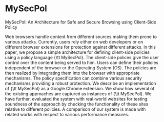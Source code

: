 # MySecPol
MySecPol: An Architecture for Safe and Secure Browsing using Client-Side Policy

Web browsers handle content from different sources making them prone to various attacks. Currently, users rely either on web developers or on different browser extensions for protection against different attacks. In this paper, we propose a simple architecture for defining client-side policies using a policy language {\tt MySecPol}. The client-side polices give the user control over the content being served to him. Users can define their policies independent of the browser or the Operating System (OS). The policies are then realized by integrating them into the browser with appropriate mechanisms. The policy specification can combine various security mechanisms providing a robust protection. We describe an implementation of {\tt MySecPol} as a Google Chrome extension. We show how several of the existing approaches are captured as instances of {\tt MySecPol}. We have further, evaluated the system  with real-world websites for testing soundness of the approach by checking the functionality of these sites relative to different policies. A comparison of our system is made with related works with respect to various performance measures.
